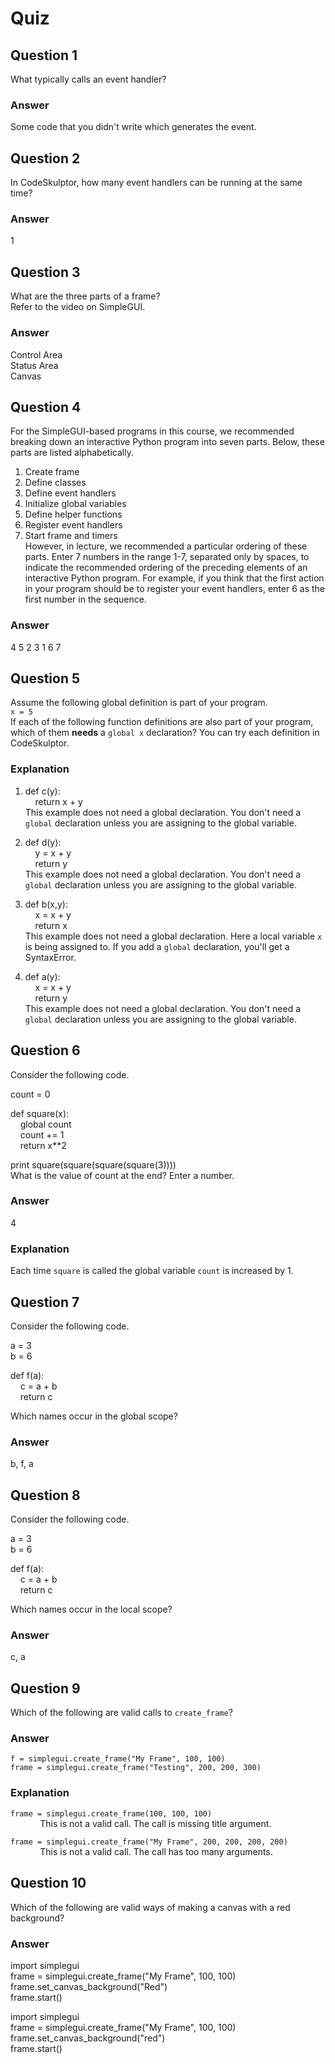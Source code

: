 Quiz
====

Question 1
----------

What typically calls an event handler?  

### Answer

Some code that you didn't write which generates the event.  

Question 2
----------

In CodeSkulptor, how many event handlers can be running at the same time?  

### Answer

1

Question 3
----------

What are the three parts of a frame?  
Refer to the video on SimpleGUI.

### Answer

Control Area  
Status Area  
Canvas  

Question 4
----------

For the SimpleGUI-based programs in this course, we recommended breaking down an interactive Python program into seven parts. Below, these parts are listed alphabetically.  
1. Create frame  
2. Define classes  
3. Define event handlers  
4. Initialize global variables  
5. Define helper functions  
6. Register event handlers  
7. Start frame and timers  
However, in lecture, we recommended a particular ordering of these parts. Enter 7 numbers in the range 1-7, separated only by spaces, to indicate the recommended ordering of the preceding elements of an interactive Python program. For example, if you think that the first action in your program should be to register your event handlers, enter 6 as the first number in the sequence.  

### Answer

4 5 2 3 1 6 7

Question 5
----------

Assume the following global definition is part of your program.  
`x = 5`  
If each of the following function definitions are also part of your program, which of them **needs** a `global x` declaration? You can try each definition in CodeSkulptor.

### Explanation

1.  def c(y):  
    &nbsp;&nbsp;&nbsp;&nbsp;return x + y  
    This example does not need a global declaration. You don't need a `global` declaration unless you are assigning to the global variable.

2.  def d(y):  
    &nbsp;&nbsp;&nbsp;&nbsp;y = x + y  
    &nbsp;&nbsp;&nbsp;&nbsp;return y  
    This example does not need a global declaration. You don't need a `global` declaration unless you are assigning to the global variable.  
    
3.  def b(x,y):  
    &nbsp;&nbsp;&nbsp;&nbsp;x = x + y  
    &nbsp;&nbsp;&nbsp;&nbsp;return x  
    This example does not need a global declaration. Here a local variable `x` is being assigned to. If you add a `global` declaration, you'll get a SyntaxError.  
    
4.  def a(y):  
    &nbsp;&nbsp;&nbsp;&nbsp;x = x + y  
    &nbsp;&nbsp;&nbsp;&nbsp;return y  
    This example does not need a global declaration. You don't need a `global` declaration unless you are assigning to the global variable.  

Question 6
----------

Consider the following code.  

count = 0  

def square(x):  
    &nbsp;&nbsp;&nbsp;&nbsp;global count  
    &nbsp;&nbsp;&nbsp;&nbsp;count += 1  
    &nbsp;&nbsp;&nbsp;&nbsp;return x**2  

print square(square(square(square(3))))  
What is the value of count at the end? Enter a number.  

### Answer

4

### Explanation

Each time `square` is called the global variable `count` is increased by 1.

Question 7
----------

Consider the following code.  

a = 3  
b = 6  

def f(a):  
    &nbsp;&nbsp;&nbsp;&nbsp;c = a + b  
    &nbsp;&nbsp;&nbsp;&nbsp;return c  
    
Which names occur in the global scope?  

### Answer

b, f, a  

Question 8
----------

Consider the following code.  

a = 3  
b = 6  

def f(a):  
    &nbsp;&nbsp;&nbsp;&nbsp;c = a + b  
    &nbsp;&nbsp;&nbsp;&nbsp;return c  
    
Which names occur in the local scope?   

### Answer

c, a  

Question 9
----------

Which of the following are valid calls to `create_frame`?   

### Answer

`f = simplegui.create_frame("My Frame", 100, 100)`  
`frame = simplegui.create_frame("Testing", 200, 200, 300)`

### Explanation

`frame = simplegui.create_frame(100, 100, 100)`  
&nbsp;&nbsp;&nbsp;&nbsp;&nbsp;&nbsp;&nbsp;&nbsp;&nbsp;&nbsp;&nbsp;&nbsp;This is not a valid call. The call is missing title argument.  

`frame = simplegui.create_frame("My Frame", 200, 200, 200, 200)`  
&nbsp;&nbsp;&nbsp;&nbsp;&nbsp;&nbsp;&nbsp;&nbsp;&nbsp;&nbsp;&nbsp;&nbsp;This is not a valid call. The call has too many arguments.  

Question 10
-----------

Which of the following are valid ways of making a canvas with a red background?  

### Answer

import simplegui  
frame = simplegui.create_frame("My Frame", 100, 100)  
frame.set_canvas_background("Red")  
frame.start()  

import simplegui  
frame = simplegui.create_frame("My Frame", 100, 100)  
frame.set_canvas_background("red")  
frame.start()  